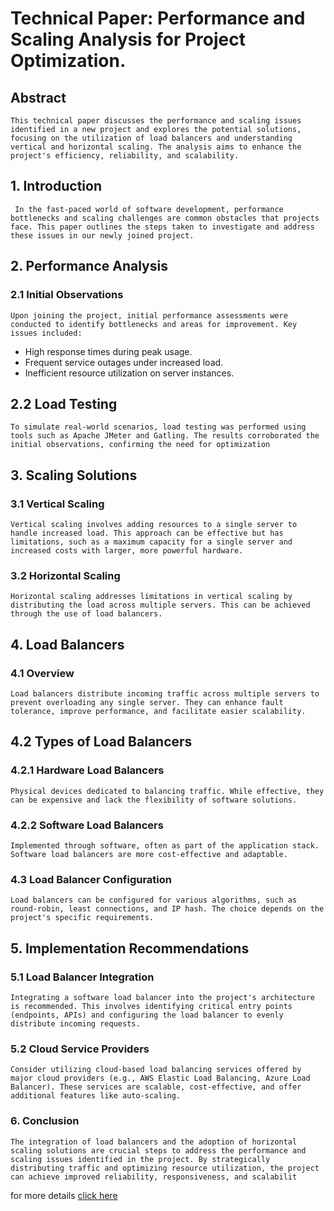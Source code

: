 # Technical Paper: Performance and Scaling Analysis for Project Optimization.
## Abstract
`This technical paper discusses the performance and scaling issues identified in a new project and explores the potential solutions, focusing on the utilization of load balancers and understanding vertical and horizontal scaling. The analysis aims to enhance the project's efficiency, reliability, and scalability.`
## 1. Introduction
``` In the fast-paced world of software development, performance bottlenecks and scaling challenges are common obstacles that projects face. This paper outlines the steps taken to investigate and address these issues in our newly joined project.```
## 2. Performance Analysis
### 2.1 Initial Observations
```Upon joining the project, initial performance assessments were conducted to identify bottlenecks and areas for improvement. Key issues included:```

- High response times during peak usage.
- Frequent service outages under increased load.
- Inefficient resource utilization on server instances.
## 2.2 Load Testing
```To simulate real-world scenarios, load testing was performed using tools such as Apache JMeter and Gatling. The results corroborated the initial observations, confirming the need for optimization```
## 3. Scaling Solutions
### 3.1 Vertical Scaling
```Vertical scaling involves adding resources to a single server to handle increased load. This approach can be effective but has limitations, such as a maximum capacity for a single server and increased costs with larger, more powerful hardware.```

### 3.2 Horizontal Scaling
```Horizontal scaling addresses limitations in vertical scaling by distributing the load across multiple servers. This can be achieved through the use of load balancers.  ```

## 4. Load Balancers
### 4.1 Overview
```Load balancers distribute incoming traffic across multiple servers to prevent overloading any single server. They can enhance fault tolerance, improve performance, and facilitate easier scalability.```

## 4.2 Types of Load Balancers
### 4.2.1 Hardware Load Balancers
```Physical devices dedicated to balancing traffic. While effective, they can be expensive and lack the flexibility of software solutions.```

### 4.2.2 Software Load Balancers
```Implemented through software, often as part of the application stack. Software load balancers are more cost-effective and adaptable.```

### 4.3 Load Balancer Configuration
```Load balancers can be configured for various algorithms, such as round-robin, least connections, and IP hash. The choice depends on the project's specific requirements.```
## 5. Implementation Recommendations
### 5.1 Load Balancer Integration
```Integrating a software load balancer into the project's architecture is recommended. This involves identifying critical entry points (endpoints, APIs) and configuring the load balancer to evenly distribute incoming requests.```
### 5.2 Cloud Service Providers
```Consider utilizing cloud-based load balancing services offered by major cloud providers (e.g., AWS Elastic Load Balancing, Azure Load Balancer). These services are scalable, cost-effective, and offer additional features like auto-scaling.```
### 6. Conclusion
```The integration of load balancers and the adoption of horizontal scaling solutions are crucial steps to address the performance and scaling issues identified in the project. By strategically distributing traffic and optimizing resource utilization, the project can achieve improved reliability, responsiveness, and scalabilit```


for more details [click here](https://www.linkedin.com/pulse/importance-performance-optimization-while-scaling-/)

